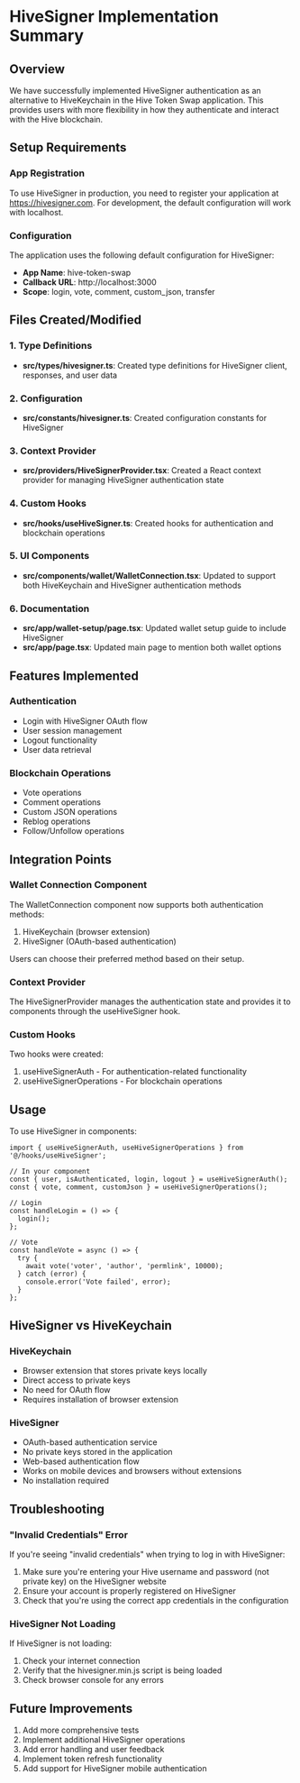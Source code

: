 # HiveSigner Implementation Summary

## Overview
We have successfully implemented HiveSigner authentication as an alternative to HiveKeychain in the Hive Token Swap application. This provides users with more flexibility in how they authenticate and interact with the Hive blockchain.

## Setup Requirements

### App Registration
To use HiveSigner in production, you need to register your application at https://hivesigner.com. For development, the default configuration will work with localhost.

### Configuration
The application uses the following default configuration for HiveSigner:
- **App Name**: hive-token-swap
- **Callback URL**: http://localhost:3000
- **Scope**: login, vote, comment, custom_json, transfer

## Files Created/Modified

### 1. Type Definitions
- **src/types/hivesigner.ts**: Created type definitions for HiveSigner client, responses, and user data

### 2. Configuration
- **src/constants/hivesigner.ts**: Created configuration constants for HiveSigner

### 3. Context Provider
- **src/providers/HiveSignerProvider.tsx**: Created a React context provider for managing HiveSigner authentication state

### 4. Custom Hooks
- **src/hooks/useHiveSigner.ts**: Created hooks for authentication and blockchain operations

### 5. UI Components
- **src/components/wallet/WalletConnection.tsx**: Updated to support both HiveKeychain and HiveSigner authentication methods

### 6. Documentation
- **src/app/wallet-setup/page.tsx**: Updated wallet setup guide to include HiveSigner
- **src/app/page.tsx**: Updated main page to mention both wallet options

## Features Implemented

### Authentication
- Login with HiveSigner OAuth flow
- User session management
- Logout functionality
- User data retrieval

### Blockchain Operations
- Vote operations
- Comment operations
- Custom JSON operations
- Reblog operations
- Follow/Unfollow operations

## Integration Points

### Wallet Connection Component
The WalletConnection component now supports both authentication methods:
1. HiveKeychain (browser extension)
2. HiveSigner (OAuth-based authentication)

Users can choose their preferred method based on their setup.

### Context Provider
The HiveSignerProvider manages the authentication state and provides it to components through the useHiveSigner hook.

### Custom Hooks
Two hooks were created:
1. useHiveSignerAuth - For authentication-related functionality
2. useHiveSignerOperations - For blockchain operations

## Usage

To use HiveSigner in components:

```tsx
import { useHiveSignerAuth, useHiveSignerOperations } from '@/hooks/useHiveSigner';

// In your component
const { user, isAuthenticated, login, logout } = useHiveSignerAuth();
const { vote, comment, customJson } = useHiveSignerOperations();

// Login
const handleLogin = () => {
  login();
};

// Vote
const handleVote = async () => {
  try {
    await vote('voter', 'author', 'permlink', 10000);
  } catch (error) {
    console.error('Vote failed', error);
  }
};
```

## HiveSigner vs HiveKeychain

### HiveKeychain
- Browser extension that stores private keys locally
- Direct access to private keys
- No need for OAuth flow
- Requires installation of browser extension

### HiveSigner
- OAuth-based authentication service
- No private keys stored in the application
- Web-based authentication flow
- Works on mobile devices and browsers without extensions
- No installation required

## Troubleshooting

### "Invalid Credentials" Error
If you're seeing "invalid credentials" when trying to log in with HiveSigner:

1. Make sure you're entering your Hive username and password (not private key) on the HiveSigner website
2. Ensure your account is properly registered on HiveSigner
3. Check that you're using the correct app credentials in the configuration

### HiveSigner Not Loading
If HiveSigner is not loading:

1. Check your internet connection
2. Verify that the hivesigner.min.js script is being loaded
3. Check browser console for any errors

## Future Improvements

1. Add more comprehensive tests
2. Implement additional HiveSigner operations
3. Add error handling and user feedback
4. Implement token refresh functionality
5. Add support for HiveSigner mobile authentication